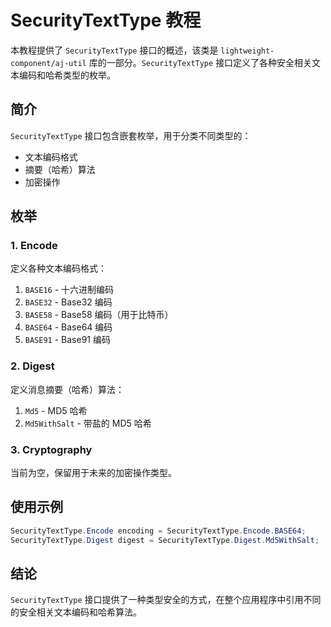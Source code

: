 # SecurityTextType 教程

本教程提供了 `SecurityTextType` 接口的概述，该类是 `lightweight-component/aj-util` 库的一部分。`SecurityTextType` 接口定义了各种安全相关文本编码和哈希类型的枚举。

## 简介

`SecurityTextType` 接口包含嵌套枚举，用于分类不同类型的：

- 文本编码格式
- 摘要（哈希）算法
- 加密操作

## 枚举

### 1. Encode

定义各种文本编码格式：

1. `BASE16` - 十六进制编码
2. `BASE32` - Base32 编码
3. `BASE58` - Base58 编码（用于比特币）
4. `BASE64` - Base64 编码
5. `BASE91` - Base91 编码

### 2. Digest

定义消息摘要（哈希）算法：

1. `Md5` - MD5 哈希
2. `Md5WithSalt` - 带盐的 MD5 哈希

### 3. Cryptography

当前为空，保留用于未来的加密操作类型。

## 使用示例

```java
SecurityTextType.Encode encoding = SecurityTextType.Encode.BASE64;
SecurityTextType.Digest digest = SecurityTextType.Digest.Md5WithSalt;
```

## 结论

`SecurityTextType` 接口提供了一种类型安全的方式，在整个应用程序中引用不同的安全相关文本编码和哈希算法。